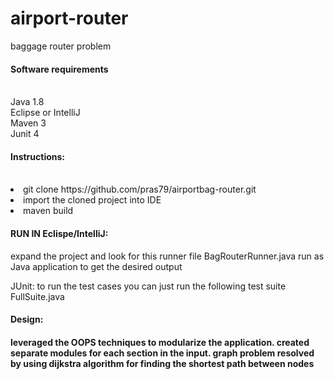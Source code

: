 # airport-router
baggage router problem
<h4>Software requirements</h4> 
<br>Java 1.8
<br>Eclipse or IntelliJ 
<br>Maven 3
<br>Junit 4

<h4>Instructions:</h4> </br>
<li>git clone https://github.com/pras79/airportbag-router.git </li>
<li> import the cloned project into IDE</li>
<li>maven build </li>

<h4>RUN IN Eclispe/IntelliJ: </h4>
<p>expand the project and look for this runner file
BagRouterRunner.java run as Java application to get the desired output </p>
JUnit:
to run the test cases you can just run the following test suite
FullSuite.java

<h4>Design:<h4>
<p>leveraged the OOPS techniques to modularize the application. created separate  modules for each section in the input.
graph problem resolved by using dijkstra algorithm for finding the shortest path between nodes </p>


